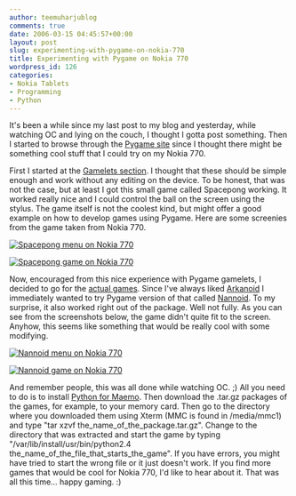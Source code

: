 ```yaml
---
author: teemuharjublog
comments: true
date: 2006-03-15 04:45:57+00:00
layout: post
slug: experimenting-with-pygame-on-nokia-770
title: Experimenting with Pygame on Nokia 770
wordpress_id: 126
categories:
- Nokia Tablets
- Programming
- Python
---
```


It's been a while since my last post to my blog and yesterday, while watching OC and lying on the couch, I thought I gotta post something. Then I started to browse through the [Pygame site](http://pygame.org) since I thought there might be something cool stuff that I could try on my Nokia 770.

First I started at the [Gamelets section](http://www.pygame.org/gamelets/). I thought that these should be simple enough and work without any editing on the device. To be honest, that was not the case, but at least I got this small game called Spacepong working. It worked really nice and I could control the ball on the screen using the stylus. The game itself is not the coolest kind, but might offer a good example on how to develop games using Pygame. Here are some screenies from the game taken from Nokia 770.

[![Spacepong menu on Nokia 770](http://static.flickr.com/47/117486307_dc89add6ea_m.jpg)](http://static.flickr.com/47/117486307_dc89add6ea_o.png)

[![Spacepong game on Nokia 770](http://static.flickr.com/55/117484318_c7cbd216cd_m.jpg)](http://static.flickr.com/55/117484318_c7cbd216cd_o.png)

Now, encouraged from this nice experience with Pygame gamelets, I decided to go for the [actual games](http://pygame.org/projects/6). Since I've always liked [Arkanoid](http://en.wikipedia.org/wiki/Arkanoid) I immediately wanted to try Pygame version of that called [Nannoid](http://www.imitationpickles.org/nannoid/). To my surprise, it also worked right out of the package. Well not fully. As you can see from the screenshots below, the game didn't quite fit to the screen. Anyhow, this seems like something that would be really cool with some modifying.

[![Nannoid menu on Nokia 770](http://static.flickr.com/38/117484317_2c953b8d4c_m.jpg)](http://static.flickr.com/38/117484317_2c953b8d4c_o.png)

[![Nannoid game on Nokia 770](http://static.flickr.com/46/117484314_20430adbc1_m.jpg)](http://static.flickr.com/46/117484314_20430adbc1_o.png)

And remember people, this was all done while watching OC. ;) All you need to do is to install [Python for Maemo](http://pymaemo.sf.net). Then download the .tar.gz packages of the games, for example, to your memory card. Then go to the directory where you downloaded them using Xterm (MMC is found in /media/mmc1) and type "tar xzvf the_name_of_the_package.tar.gz". Change to the directory that was extracted and start the game by typing "/var/lib/install/usr/bin/python2.4 the_name_of_the_file_that_starts_the_game". If you have errors, you might have tried to start the wrong file or it just doesn't work. If you find more games that would be cool for Nokia 770, I'd like to hear about it. That was all this time... happy gaming. :)

